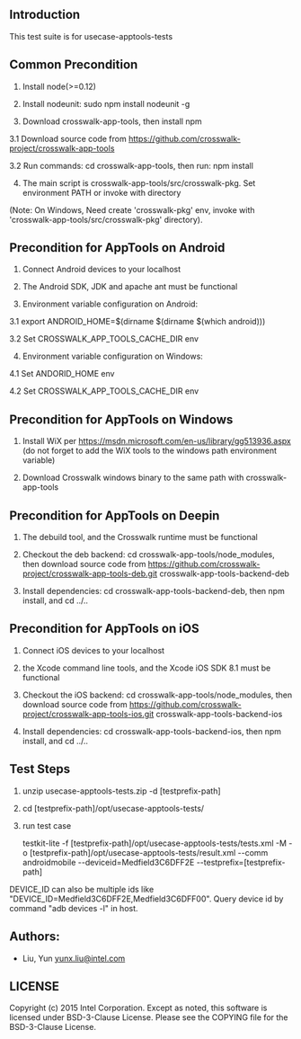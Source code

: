 ## Introduction

This test suite is for usecase-apptools-tests

## Common Precondition

1. Install node(>=0.12)

2. Install nodeunit: sudo npm install nodeunit -g

3. Download crosswalk-app-tools, then install npm

  3.1 Download source code from https://github.com/crosswalk-project/crosswalk-app-tools

  3.2 Run commands: cd crosswalk-app-tools, then run: npm install

4. The main script is crosswalk-app-tools/src/crosswalk-pkg. Set environment PATH or invoke with directory

  (Note: On Windows, Need create 'crosswalk-pkg' env, invoke with 'crosswalk-app-tools/src/crosswalk-pkg' directory).


## Precondition for AppTools on Android

1. Connect Android devices to your localhost

2. The Android SDK, JDK and apache ant must be functional

3. Environment variable configuration on Android:

  3.1 export ANDROID_HOME=$(dirname $(dirname $(which android)))

  3.2 Set CROSSWALK_APP_TOOLS_CACHE_DIR env

4. Environment variable configuration on Windows:

  4.1 Set ANDORID_HOME env

  4.2 Set CROSSWALK_APP_TOOLS_CACHE_DIR env


## Precondition for AppTools on Windows

1. Install WiX per https://msdn.microsoft.com/en-us/library/gg513936.aspx (do not forget to add the WiX tools to the windows path environment variable)

2. Download Crosswalk windows binary to the same path with crosswalk-app-tools


## Precondition for AppTools on Deepin

1. The debuild tool, and the Crosswalk runtime must be functional

2. Checkout the deb backend: cd crosswalk-app-tools/node_modules, then download source code from https://github.com/crosswalk-project/crosswalk-app-tools-deb.git crosswalk-app-tools-backend-deb

3. Install dependencies: cd crosswalk-app-tools-backend-deb, then npm install, and cd ../..


## Precondition for AppTools on iOS

1. Connect iOS devices to your localhost

2. the Xcode command line tools, and the Xcode iOS SDK 8.1 must be functional

3. Checkout the iOS backend: cd crosswalk-app-tools/node_modules, then download source code from https://github.com/crosswalk-project/crosswalk-app-tools-ios.git crosswalk-app-tools-backend-ios

4. Install dependencies: cd crosswalk-app-tools-backend-ios, then npm install, and cd ../..

## Test Steps

1. unzip usecase-apptools-tests<version>.zip -d [testprefix-path]

2. cd [testprefix-path]/opt/usecase-apptools-tests/

3. run test case

   testkit-lite -f [testprefix-path]/opt/usecase-apptools-tests/tests.xml -M
   -o [testprefix-path]/opt/usecase-apptools-tests/result.xml --comm androidmobile
   --deviceid=Medfield3C6DFF2E --testprefix=[testprefix-path]

  DEVICE_ID can also be multiple ids like "DEVICE_ID=Medfield3C6DFF2E,Medfield3C6DFF00".
  Query device id by command "adb devices -l" in host.

## Authors:

* Liu, Yun <yunx.liu@intel.com>

## LICENSE

Copyright (c) 2015 Intel Corporation.
Except as noted, this software is licensed under BSD-3-Clause License.
Please see the COPYING file for the BSD-3-Clause License.
